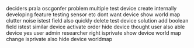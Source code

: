 deciders prala oscgonfer problem multiple test device create internally developing feature testing sensor etc dont want device show world map clutter noise istest field also quickly delete test device solution add boolean field istest similar device activate order hide device thought user also able device yes user admin researcher right isprivate show device world map change isprivate also hide device worldmap